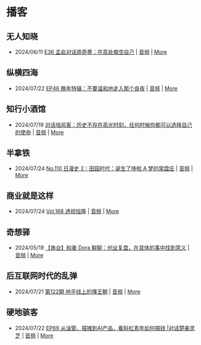 # 播客

## 无人知晓
- 2024/06/11 [E36 孟岩对话周奇墨：在高处做空自己](https://www.xiaoyuzhoufm.com/episode/6667f31dc26e396a36eefe25) | [音频](https://dts-api.xiaoyuzhoufm.com/track/611719d3cb0b82e1df0ad29e/6667f31dc26e396a36eefe25/media.xyzcdn.net/ljJYPINg_uUnMMt8WMuIsiU41BZt.m4a) | [More](channels/%E6%97%A0%E4%BA%BA%E7%9F%A5%E6%99%93.md)

## 纵横四海
- 2024/07/22 [EP46 晚年特辑：不要温和地走入那个良夜](https://www.ximalaya.com/sound/743016477) | [音频](https://audio.xmcdn.com/storages/1da1-audiofreehighqps/66/46/GKwRIMAKc7cBBgNOqAL0lyx-.m4a) | [More](channels/%E7%BA%B5%E6%A8%AA%E5%9B%9B%E6%B5%B7.md)

## 知行小酒馆
- 2024/07/19 [对话培风客：历史不存在高光时刻，任何时候你都可以选择自己的使命](https://www.xiaoyuzhoufm.com/episode/6699fb6337236c546e3e9af9) | [音频](https://dts-api.xiaoyuzhoufm.com/track/6013f9f58e2f7ee375cf4216/6699fb6337236c546e3e9af9/media.xyzcdn.net/lo6U_p6dHHFUy_pypACKTrjj0Mo3.m4a) | [More](channels/%E7%9F%A5%E8%A1%8C%E5%B0%8F%E9%85%92%E9%A6%86.md)

## 半拿铁
- 2024/07/24 [No.110 日漫史 2｜田园时代：诞生了哆啦 A 梦的常盘庄](https://www.ximalaya.com/sound/743266948) | [音频](https://dl.wavpub.com/item/227_31599985_2325.m4a) | [More](channels/%E5%8D%8A%E6%8B%BF%E9%93%81.md)

## 商业就是这样
- 2024/07/24 [Vol.168 透视恒隆](https://www.ximalaya.com/sound/743600967) | [音频](https://audio.xmcdn.com/storages/4ef9-audiofreehighqps/5E/94/GKwRIW4KeCicATD-9AL2VPQk.m4a) | [More](channels/%E5%95%86%E4%B8%9A%E5%B0%B1%E6%98%AF%E8%BF%99%E6%A0%B7.md)

## 奇想驿
- 2024/05/19 [【串台】和姜 Dora 聊聊：创业复盘，在具体的事中找到意义](https://www.xiaoyuzhoufm.com/episode/664962d382b428eafd844366) | [音频](https://dts-api.xiaoyuzhoufm.com/track/6034daea97755b8fc9c66480/664962d382b428eafd844366/media.xyzcdn.net/llloyy2KoUURla1cgosxmkenwwHw.m4a) | [More](channels/%E5%A5%87%E6%83%B3%E9%A9%BF.md)

## 后互联网时代的乱弹
- 2024/07/21 [第122期 地平线上的懂王朝](https://hosting.wavpub.cn/pie/ep122/) | [音频](https://tk.wavpub.com/WPDL_YTSXMQdSHuwVKMWdCFsrfecyzwHTmVNpVaUagwkAJjFCBKJcrBekMBAszn-9c.mp3) | [More](channels/%E5%90%8E%E4%BA%92%E8%81%94%E7%BD%91%E6%97%B6%E4%BB%A3%E7%9A%84%E4%B9%B1%E5%BC%B9.md)

## 硬地骇客
- 2024/07/22 [EP69 从油管、摆摊到AI产品，看斜杠青年如何搞钱 |对话楚豪灵芝](https://www.xiaoyuzhoufm.com/episode/669e659237236c546ef416c5) | [音频](https://dts-api.xiaoyuzhoufm.com/track/640ee2438be5d40013fe4a87/669e659237236c546ef416c5/media.xyzcdn.net/llPMgV6eWveBYQFbjB8_hwxujEnf.m4a) | [More](channels/%E7%A1%AC%E5%9C%B0%E9%AA%87%E5%AE%A2.md)

